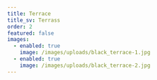 ```yaml
---
title: Terrace
title_sv: Terrass
order: 2
featured: false
images:
  - enabled: true
    image: /images/uploads/black_terrace-1.jpg
  - enabled: true
    image: /images/uploads/black_terrace-2.jpg
---
```

